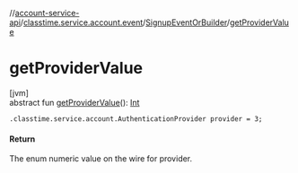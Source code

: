 //[account-service-api](../../../index.md)/[classtime.service.account.event](../index.md)/[SignupEventOrBuilder](index.md)/[getProviderValue](get-provider-value.md)

# getProviderValue

[jvm]\
abstract fun [getProviderValue](get-provider-value.md)(): [Int](https://kotlinlang.org/api/latest/jvm/stdlib/kotlin/-int/index.html)

`.classtime.service.account.AuthenticationProvider provider = 3;`

#### Return

The enum numeric value on the wire for provider.
